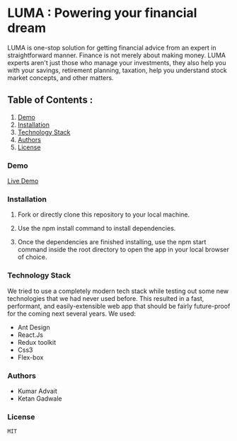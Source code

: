 # LUMA : Powering your financial dream

LUMA is one-stop solution for getting financial advice from an expert in
straightforward manner. Finance is not merely about making money. LUMA experts
aren't just those who manage your investments, they also help you with your
savings, retirement planning, taxation, help you understand stock market concepts,
and other matters.

## Table of Contents :
1. [Demo](#demo)
2. [Installation](#installation)
3. [Technology Stack](#technology-stack)
4. [Authors](#authors)
5. [License](#license)

### Demo
[Live Demo](https://luma-pesto.netlify.app/login)


### Installation

1. Fork or directly clone this repository to your local machine.

2. Use the npm install command to install dependencies.

3. Once the dependencies are finished installing, use the npm start command inside the root directory to open the app in your local browser of choice.



### Technology Stack

We tried to use a completely modern tech stack while testing out some new technologies that we had never used before. This resulted in a fast, performant, and easily-extensible web app that should be fairly future-proof for the coming next several years. We used:

 * Ant Design
 * React.Js
 * Redux toolkit
 * Css3
 * Flex-box


### Authors 
   * Kumar Advait
   * Ketan Gadwale
   
### License
    MIT

